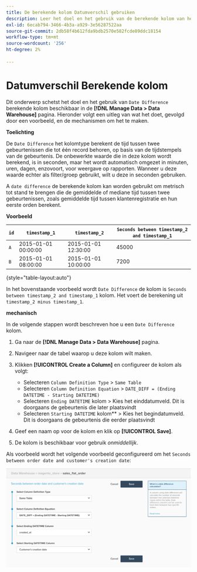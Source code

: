 ```yaml
---
title: De berekende kolom Datumverschil gebruiken
description: Leer het doel en het gebruik van de berekende kolom van het Verschil van de Datum.
exl-id: 6ecab794-3466-4b3a-a929-3e56287522aa
source-git-commit: 2db58f4b612fda9bdb2570e582fcde89ddc18154
workflow-type: tm+mt
source-wordcount: '256'
ht-degree: 2%

---
```


# Datumverschil Berekende kolom

Dit onderwerp schetst het doel en het gebruik van `Date Difference` berekende kolom beschikbaar in de **[!DNL Manage Data > Data Warehouse]** pagina. Hieronder volgt een uitleg van wat het doet, gevolgd door een voorbeeld, en de mechanismen om het te maken.

**Toelichting**

De `Date Difference` het kolomtype berekent de tijd tussen twee gebeurtenissen die tot één record behoren, op basis van de tijdstempels van de gebeurtenis. De onbewerkte waarde die in deze kolom wordt berekend, is in seconden, maar het wordt automatisch omgezet in minuten, uren, dagen, enzovoort, voor weergave op rapporten. Wanneer u deze waarde echter als filter/groep gebruikt, wilt u deze in seconden gebruiken.

A `date difference` de berekende kolom kan worden gebruikt om metrisch tot stand te brengen die de gemiddelde of mediane tijd tussen twee gebeurtenissen, zoals gemiddelde tijd tussen klantenregistratie en hun eerste orden berekent.

**Voorbeeld**

| **`id`** | **`timestamp_1`** | **`timestamp_2`** | **`Seconds between timestamp_2 and timestamp_1`** |
|--- |--- |--- |--- |
| `A` | 2015-01-01 00:00:00 | 2015-01-01 12:30:00 | 45000 |
| `B` | 2015-01-01 08:00:00 | 2015-01-01 10:00:00 | 7200 |

{style="table-layout:auto"}


In het bovenstaande voorbeeld wordt `Date Difference` de kolom is `Seconds between timestamp_2 and timestamp_1` kolom. Het voert de berekening uit `timestamp_2 minus timestamp_1`.

**mechanisch**

In de volgende stappen wordt beschreven hoe u een `Date Difference` kolom.

1. Ga naar de **[!DNL Manage Data > Data Warehouse]** pagina.
1. Navigeer naar de tabel waarop u deze kolom wilt maken.
1. Klikken **[!UICONTROL Create a Column]** en configureer de kolom als volgt:
   * Selecteren `Column Definition Type` > `Same Table`
   * Selecteren `Column Definition Equation` > `DATE_DIFF = (Ending DATETIME - Starting DATETIME)`
   * Selecteren `Ending DATETIME` kolom > Kies het einddatumveld. Dit is doorgaans de gebeurtenis die later plaatsvindt
   * Selecteren `Starting DATETIME` kolom** > Kies het begindatumveld. Dit is doorgaans de gebeurtenis die eerder plaatsvindt

1. Geef een naam op voor de kolom en klik op **[!UICONTROL Save]**.
1. De kolom is beschikbaar voor gebruik *onmiddellijk*.

Als voorbeeld wordt het volgende voorbeeld geconfigureerd om het `Seconds between order date and customer's creation date`:

![](../../assets/date_diff.png)
